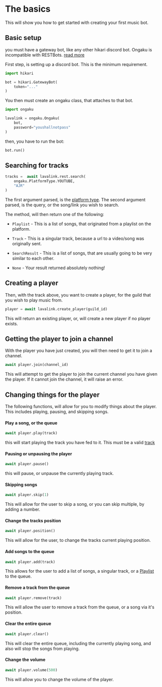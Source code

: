 # The basics

This will show you how to get started with creating your first music bot.

## Basic setup

you must have a gateway bot, like any other hikari discord bot. 
Ongaku is incompatible with RESTBots. [read more](index.md#qs-and-as)

First step, is setting up a discord bot. This is the minimum requirement.
```python
import hikari

bot = hikari.GatewayBot(
    token="..."
)
```

You then must create an ongaku class, that attaches to that bot.

```python
import ongaku

lavalink = ongaku.Ongaku(
    bot,
    password="youshallnotpass"
)
```

then, you have to run the bot:

```python
bot.run()
```

## Searching for tracks

```py
tracks =  await lavalink.rest.search(
    ongaku.PlatformType.YOUTUBE,
    "AJR"
)
```

The first argument parsed, is the [platform type](../api/enums.md#ongaku.enums.PlatformType).
The second argument parsed, is the query, or the song/link you wish to search.

The method, will then return one of the following:

 * `Playlist` - This is a list of songs, that originated from a playlist on the platform.

 * `Track` - This is a singular track, because a url to a video/song was originally sent.

 * `SearchResult` - This is a list of songs, that are usually going to be very similar to each other.

 * `None` - Your result returned absolutely nothing!


## Creating a player

Then, with the track above, you want to create a player, for the guild that you wish to play music from.

```py
player = await lavalink.create_player(guild_id)
```

This will return an existing player, or, will create a new player if no player exists.

## Getting the player to join a channel

With the player you have just created, you will then need to get it to join a channel.

```python
await player.join(channel_id)
```

This will attempt to get the player to join the current channel you have given the player. If it cannot join the channel, it will raise an error.

## Changing things for the player

The following functions, will allow for you to modify things about the player. This includes playing, pausing, and skipping songs.

#### Play a song, or the queue
```py
await player.play(track)
```
this will start playing the track you have fed to it. This must be a valid [track](../api/abc/track.md#ongaku.abc.track.Track)

#### Pausing or unpausing the player
```py
await player.pause()
```
this will pause, or unpause the currently playing track.

#### Skipping songs
```py
await player.skip(1)
```
This will allow for the user to skip a song, or you can skip multiple, by adding a number.

#### Change the tracks position
```py
await player.position()
```
This will allow for the user, to change the tracks current playing position.

#### Add songs to the queue
```py
await player.add(track)
```
This allows for the user to add a list of songs, a singular track, or a [Playlist](../api/abc/track.md#ongaku.abc.track.Playlist) to the queue.

#### Remove a track from the queue
```py
await player.remove(track)
```
This will allow the user to remove a track from the queue, or a song via it's position.

#### Clear the entire queue
```py
await player.clear()
```
This will clear the entire queue, including the currently playing song, and also will stop the songs from playing.

#### Change the volume
```py
await player.volume(500)
```
This will allow you to change the volume of the player.
